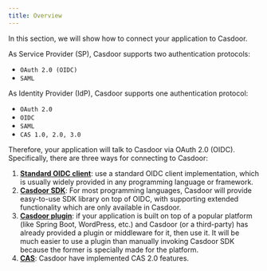```yaml
---
title: Overview
---
```


In this section, we will show how to connect your application to Casdoor. 

As Service Provider (SP), Casdoor supports two authentication protocols:

- `OAuth 2.0 (OIDC)`
- `SAML`

As Identity Provider (IdP), Casdoor supports one authentication protocol:

- `OAuth 2.0`
- `OIDC`
- `SAML`
- `CAS 1.0, 2.0, 3.0`

Therefore, your application will talk to Casdoor via OAuth 2.0 (OIDC). Specifically, there are three ways for connecting to Casdoor:

1. **[Standard OIDC client](/docs/how-to-connect/oidc-client)**: use a standard OIDC client implementation, which is usually widely provided in any programming language or framework.
2. **[Casdoor SDK](/docs/how-to-connect/sdk)**: For most programming languages, Casdoor will provide easy-to-use SDK library on top of OIDC, with supporting extended functionality which are only available in Casdoor.
3. **[Casdoor plugin](/docs/how-to-connect/plugin)**: if your application is built on top of a popular platform (like Spring Boot, WordPress, etc.) and Casdoor (or a third-party) has already provided a plugin or middleware for it, then use it. It will be much easier to use a plugin than manually invoking Casdoor SDK because the former is specially made for the platform.
4. **[CAS](/docs/how-to-connect/cas)**: Casdoor have implemented CAS 2.0 features.  